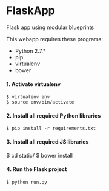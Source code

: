 # FlaskApp
Flask app using modular blueprints

This webapp requires these programs: 

- Python 2.7.*
- pip
- virtualenv
- bower

#### 1. Activate virtualenv

	$ virtualenv env
	$ source env/bin/activate

#### 2. Install all required Python libraries

	$ pip install -r requirements.txt

#### 3. Install all required JS libraries

  $ cd static/
  $ bower install

#### 4. Run the Flask project

	$ python run.py